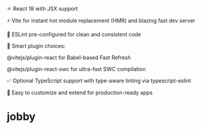 
 ⚛️ React 18 with JSX support

⚡ Vite for instant hot module replacement (HMR) and blazing fast dev server

🎯 ESLint pre-configured for clean and consistent code

🧠 Smart plugin choices:

@vitejs/plugin-react for Babel-based Fast Refresh

@vitejs/plugin-react-swc for ultra-fast SWC compilation

✅ Optional TypeScript support with type-aware linting via typescript-eslint

🔧 Easy to customize and extend for production-ready apps
# jobby
